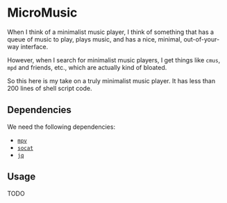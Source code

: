 MicroMusic
==========

When I think of a minimalist music player, I think of something that has a queue of music to play, plays music, and has a nice, minimal, out-of-your-way interface.

However, when I search for minimalist music players, I get things like `cmus`, `mpd` and friends, etc., which are actually kind of bloated.

So this here is my take on a truly minimalist music player. It has less than 200 lines of shell script code.

Dependencies
------------

We need the following dependencies:

- [`mpv`](https://mpv.io/)
- [`socat`](https://linux.die.net/man/1/socat)
- [`jq`](https://stedolan.github.io/jq/)

Usage
-----

TODO
